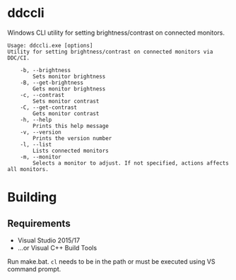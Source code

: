 # ddccli

Windows CLI utility for setting brightness/contrast on connected monitors.

````
Usage: ddccli.exe [options]
Utility for setting brightness/contrast on connected monitors via DDC/CI.

    -b, --brightness
        Sets monitor brightness
    -B, --get-brightness
        Gets monitor brightness
    -c, --contrast
        Sets monitor contrast
    -C, --get-contrast
        Gets monitor contrast
    -h, --help
        Prints this help message
    -v, --version
        Prints the version number
    -l, --list
        Lists connected monitors
    -m, --monitor
        Selects a monitor to adjust. If not specified, actions affects all monitors.
````

# Building

## Requirements

* Visual Studio 2015/17
* ...or Visual C++ Build Tools

Run make.bat. `cl` needs to be in the path or must be executed using VS command prompt.
